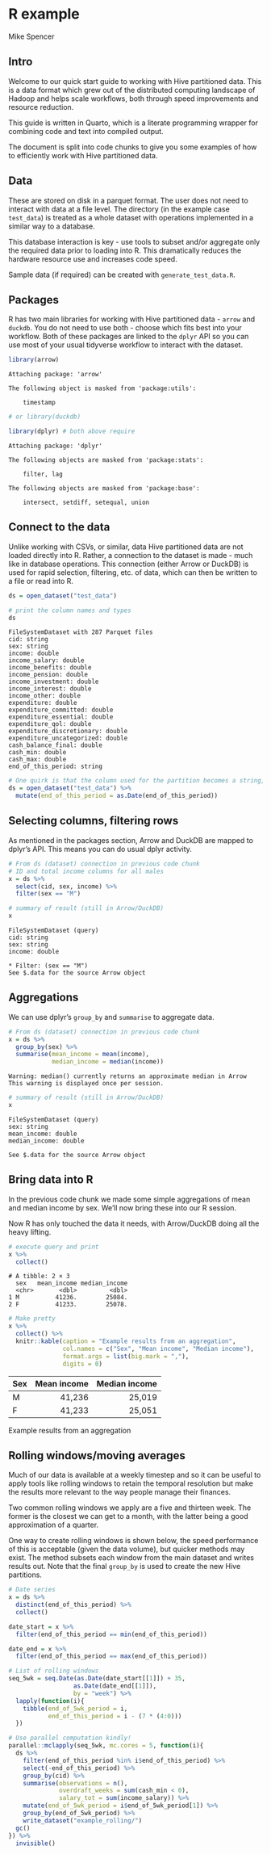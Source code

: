 # R example
Mike Spencer

## Intro

Welcome to our quick start guide to working with Hive partitioned data.
This is a data format which grew out of the distributed computing
landscape of Hadoop and helps scale workflows, both through speed
improvements and resource reduction.

This guide is written in Quarto, which is a literate programming wrapper
for combining code and text into compiled output.

The document is split into code chunks to give you some examples of how
to efficiently work with Hive partitioned data.

## Data

These are stored on disk in a parquet format. The user does not need to
interact with data at a file level. The directory (in the example case
`test_data`) is treated as a whole dataset with operations implemented
in a similar way to a database.

This database interaction is key - use tools to subset and/or aggregate
only the required data prior to loading into R. This dramatically
reduces the hardware resource use and increases code speed.

Sample data (if required) can be created with `generate_test_data.R`.

## Packages

R has two main libraries for working with Hive partitioned data -
`arrow` and `duckdb`. You do not need to use both - choose which fits
best into your workflow. Both of these packages are linked to the
`dplyr` API so you can use most of your usual tidyverse workflow to
interact with the dataset.

``` r
library(arrow)
```


    Attaching package: 'arrow'

    The following object is masked from 'package:utils':

        timestamp

``` r
# or library(duckdb)

library(dplyr) # both above require
```


    Attaching package: 'dplyr'

    The following objects are masked from 'package:stats':

        filter, lag

    The following objects are masked from 'package:base':

        intersect, setdiff, setequal, union

## Connect to the data

Unlike working with CSVs, or similar, data Hive partitioned data are not
loaded directly into R. Rather, a connection to the dataset is made -
much like in database operations. This connection (either Arrow or
DuckDB) is used for rapid selection, filtering, etc. of data, which can
then be written to a file or read into R.

``` r
ds = open_dataset("test_data")

# print the column names and types
ds
```

    FileSystemDataset with 287 Parquet files
    cid: string
    sex: string
    income: double
    income_salary: double
    income_benefits: double
    income_pension: double
    income_investment: double
    income_interest: double
    income_other: double
    expenditure: double
    expenditure_committed: double
    expenditure_essential: double
    expenditure_qol: double
    expenditure_discretionary: double
    expenditure_uncategorized: double
    cash_balance_final: double
    cash_min: double
    cash_max: double
    end_of_this_period: string

``` r
# One quirk is that the column used for the partition becomes a string, so let's fix this
ds = open_dataset("test_data") %>% 
  mutate(end_of_this_period = as.Date(end_of_this_period))
```

## Selecting columns, filtering rows

As mentioned in the packages section, Arrow and DuckDB are mapped to
dplyr’s API. This means you can do usual dplyr activity.

``` r
# From ds (dataset) connection in previous code chunk
# ID and total income columns for all males
x = ds %>% 
  select(cid, sex, income) %>% 
  filter(sex == "M")

# summary of result (still in Arrow/DuckDB)
x
```

    FileSystemDataset (query)
    cid: string
    sex: string
    income: double

    * Filter: (sex == "M")
    See $.data for the source Arrow object

## Aggregations

We can use dplyr’s `group_by` and `summarise` to aggregate data.

``` r
# From ds (dataset) connection in previous code chunk
x = ds %>% 
  group_by(sex) %>% 
  summarise(mean_income = mean(income),
            median_income = median(income))
```

    Warning: median() currently returns an approximate median in Arrow
    This warning is displayed once per session.

``` r
# summary of result (still in Arrow/DuckDB)
x
```

    FileSystemDataset (query)
    sex: string
    mean_income: double
    median_income: double

    See $.data for the source Arrow object

## Bring data into R

In the previous code chunk we made some simple aggregations of mean and
median income by sex. We’ll now bring these into our R session.

Now R has only touched the data it needs, with Arrow/DuckDB doing all
the heavy lifting.

``` r
# execute query and print
x %>% 
  collect()
```

    # A tibble: 2 × 3
      sex   mean_income median_income
      <chr>       <dbl>         <dbl>
    1 M          41236.        25084.
    2 F          41233.        25078.

``` r
# Make pretty
x %>% 
  collect() %>%
  knitr::kable(caption = "Example results from an aggregation",
               col.names = c("Sex", "Mean income", "Median income"),
               format.args = list(big.mark = ","),
               digits = 0)
```

| Sex | Mean income | Median income |
|:----|------------:|--------------:|
| M   |      41,236 |        25,019 |
| F   |      41,233 |        25,051 |

Example results from an aggregation

## Rolling windows/moving averages

Much of our data is available at a weekly timestep and so it can be
useful to apply tools like rolling windows to retain the temporal
resolution but make the results more relevant to the way people manage
their finances.

Two common rolling windows we apply are a five and thirteen week. The
former is the closest we can get to a month, with the latter being a
good approximation of a quarter.

One way to create rolling windows is shown below, the speed performance
of this is acceptable (given the data volume), but quicker methods may
exist. The method subsets each window from the main dataset and writes
results out. Note that the final `group_by` is used to create the new
Hive partitions.

``` r
# Date series
x = ds %>% 
  distinct(end_of_this_period) %>% 
  collect()

date_start = x %>% 
  filter(end_of_this_period == min(end_of_this_period))

date_end = x %>% 
  filter(end_of_this_period == max(end_of_this_period))

# List of rolling windows
seq_5wk = seq.Date(as.Date(date_start[[1]]) + 35,
                  as.Date(date_end[[1]]),
                  by = "week") %>% 
  lapply(function(i){
    tibble(end_of_5wk_period = i,
           end_of_this_period = i - (7 * (4:0)))
  })

# Use parallel computation kindly!
parallel::mclapply(seq_5wk, mc.cores = 5, function(i){
  ds %>% 
    filter(end_of_this_period %in% i$end_of_this_period) %>% 
    select(-end_of_this_period) %>% 
    group_by(cid) %>% 
    summarise(observations = n(),
              overdraft_weeks = sum(cash_min < 0),
              salary_tot = sum(income_salary)) %>% 
    mutate(end_of_5wk_period = i$end_of_5wk_period[1]) %>% 
    group_by(end_of_5wk_period) %>% 
    write_dataset("example_rolling/")
  gc()
}) %>% 
  invisible()
```

